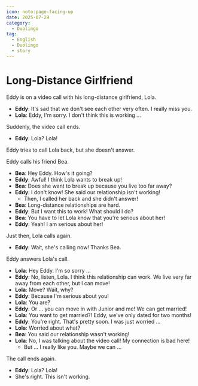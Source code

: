 ```yaml
---
icon: noto:page-facing-up
date: 2025-07-29
category:
  - Duolingo
tag:
  - English
  - Duolingo
  - story
---
```


# Long-Distance Girlfriend

Eddy is on a video call with his long-distance girlfriend, Lola.

- **Eddy**: It's sad that we don't see each other very often. I really miss you.
- **Lola**: Eddy, I'm sorry. I don't think this is working …

Suddenly, the video call ends.

- **Eddy**: Lola? Lola!

Eddy tries to call Lola back, but she doesn't answer.

Eddy calls his friend Bea.

- **Bea**: Hey Eddy. How's it going?
- **Eddy**: Awful! I think Lola wants to break up!
- **Bea**: Does she want to break up because you live too far away?
- **Eddy**: I don't know! She said our relationship isn't working!
  - Then, I called her back and she didn't answer!
- **Bea**: Long-distance relationship**s** are hard.
- **Eddy**: But I want this to work! What should I do?
- **Bea**: You have to let Lola know that you're serious about her!
- **Eddy**: Yeah! I am serious about her!

Just then, Lola calls again.

- **Eddy**: Wait, she's calling now! Thanks Bea.

Eddy answers Lola's call.

- **Lola**: Hey Eddy. I'm so sorry …
- **Eddy**: No, listen, Lola. I think this relationship can work. We live very far away from each other, but I can move!
- **Lola**: Move? Wait, why?
- **Eddy**: Because I'm serious about you!
- **Lola**: You are?
- **Eddy**: Or … you can move in with Junior and me! We can get married!
- **Lola**: You want to get married?! Eddy, we've only dated for two months!
- **Eddy**: You're right. That's pretty soon. I was just worried …
- **Lola**: Worried about what?
- **Bea**: You said our relationship wasn't working!
- **Lola**: No, I was talking about the video call! My connection is bad here!
  - But … I really like you. Maybe we can …

The call ends again.

- **Eddy**: Lola? Lola!
- She's right. This isn't working.
